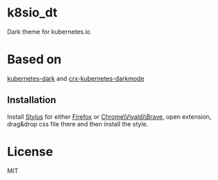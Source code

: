 # k8sio_dt
Dark theme for kubernetes.io

# Based on

[kubernetes-dark](https://github.com/murarisumit/kubernetes-dark) and [crx-kubernetes-darkmode](https://github.com/aptakube/crx-kubernetes-darkmode)

## Installation

Install [Stylus](https://add0n.com/stylus.html) for either [Firefox](https://addons.mozilla.org/en-US/firefox/addon/styl-us/) or [Chrome\Vivaldi\Brave](https://chrome.google.com/webstore/detail/stylus/clngdbkpkpeebahjckkjfobafhncgmne), open extension, drag&drop css file there and then install the style.
# License
MIT
